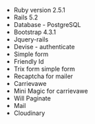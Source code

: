 
* Ruby version 2.5.1
* Rails 5.2
* Database - PostgreSQL
* Bootstrap 4.3.1
* Jquery-rails
* Devise - authenticate 
* Simple form 
* Friendly Id
* Trix form simple form
* Recaptcha for mailer
* Carrievawe
* Mini Magic for carrievawe
* Will Paginate
* Mail
* Cloudinary
